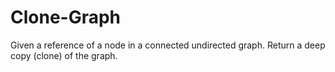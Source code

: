 # Clone-Graph
Given a reference of a node in a connected undirected graph.  Return a deep copy (clone) of the graph.
